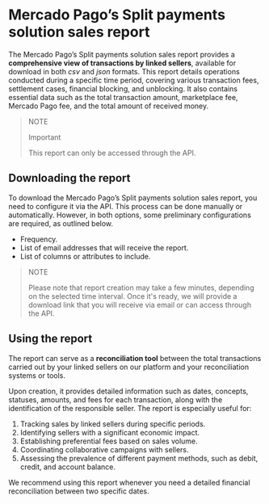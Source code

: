 # Mercado Pago’s Split payments solution sales report

The Mercado Pago’s Split payments solution sales report provides a **comprehensive view of transactions by linked sellers**, available for download in both _csv_ and _json_ formats. This report details operations conducted during a specific time period, covering various transaction fees, settlement cases, financial blocking, and unblocking. It also contains essential data such as the total transaction amount, marketplace fee, Mercado Pago fee, and the total amount of received money.

> NOTE
>
> Important
>
> This report can only be accessed through the API.

## Downloading the report

To download the Mercado Pago’s Split payments solution sales report, you need to configure it via the API. This process can be done manually or automatically. However, in both options, some preliminary configurations are required, as outlined below.

   - Frequency.
   - List of email addresses that will receive the report.
   - List of columns or attributes to include.

> NOTE
>
> Please note that report creation may take a few minutes, depending on the selected time interval. Once it's ready, we will provide a download link that you will receive via email or can access through the API.

## Using the report

The report can serve as a **reconciliation tool** between the total transactions carried out by your linked sellers on our platform and your reconciliation systems or tools.

Upon creation, it provides detailed information such as dates, concepts, statuses, amounts, and fees for each transaction, along with the identification of the responsible seller. The report is especially useful for:

 1. Tracking sales by linked sellers during specific periods.
 2. Identifying sellers with a significant economic impact.
 3. Establishing preferential fees based on sales volume.
 4. Coordinating collaborative campaigns with sellers.
 5. Assessing the prevalence of different payment methods, such as debit, credit, and account balance.

We recommend using this report whenever you need a detailed financial reconciliation between two specific dates.
